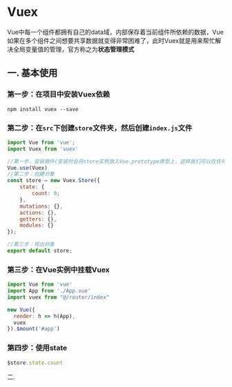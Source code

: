 # Vuex

Vue中每一个组件都拥有自己的data域，内部保存着当前组件所依赖的数据，Vue如果在多个组件之间想要共享数据就变得非常困难了，此时Vuex就是用来帮忙解决全局变量值的管理，官方称之为**状态管理模式**

## 一. 基本使用

### 第一步：在项目中安装Vuex依赖

```shell
npm install vuex --save
```

### 第二步：在`src`下创建`store`文件夹，然后创建`index.js`文件

```js
import Vue from 'vue';
import Vuex from 'vuex'

//第一步，安装插件(安装时会将store实例放入Vue.prototype原型上，这样我们可以在任何组件中通过$store引用到它)
Vue.use(Vuex)
//第二步：创建对象
const store = new Vuex.Store({
    state: {
        count: 0;                                    
    },
    mutations: {},
    actions: {},
    getters: {},
    modules: {}
});

//第三步：导出对象
export default store;
```

### 第三步：在Vue实例中挂载Vuex

```js
import Vue from 'vue'
import App from './App.vue'
import vuex from "@/router/index"

new Vue({
  render: h => h(App),
  vuex
}).$mount('#app')
```

### 第四步：使用state

```js
$store.state.count
```



二. 